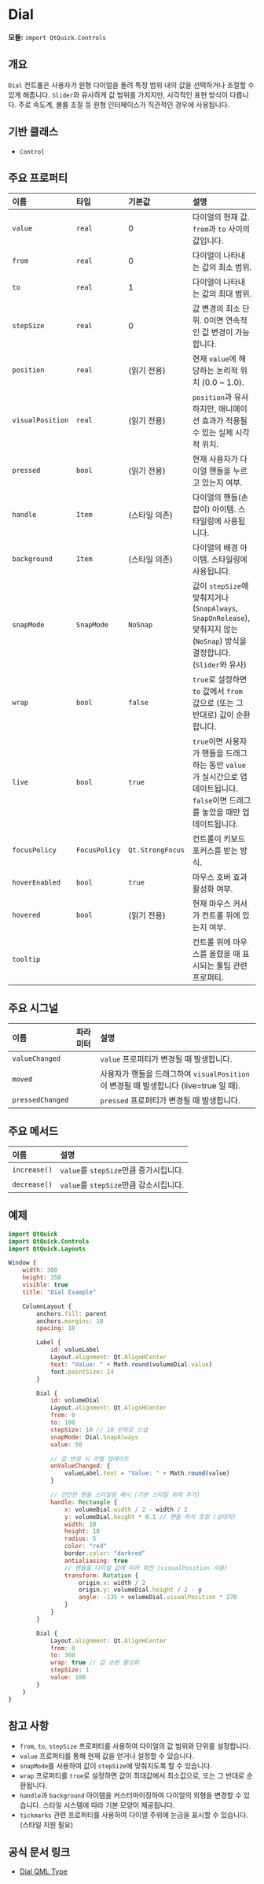 # Dial

**모듈:** `import QtQuick.Controls`

## 개요

`Dial` 컨트롤은 사용자가 원형 다이얼을 돌려 특정 범위 내의 값을 선택하거나 조절할 수 있게 해줍니다. `Slider`와 유사하게 값 범위를 가지지만, 시각적인 표현 방식이 다릅니다. 주로 속도계, 볼륨 조절 등 원형 인터페이스가 직관적인 경우에 사용됩니다.

## 기반 클래스

*   `Control`

## 주요 프로퍼티

| 이름             | 타입         | 기본값          | 설명                                                                                                                          |
| :--------------- | :----------- | :-------------- | :---------------------------------------------------------------------------------------------------------------------------- |
| `value`          | `real`       | 0               | 다이얼의 현재 값. `from`과 `to` 사이의 값입니다.                                                                                |
| `from`           | `real`       | 0               | 다이얼이 나타내는 값의 최소 범위.                                                                                             |
| `to`             | `real`       | 1               | 다이얼이 나타내는 값의 최대 범위.                                                                                             |
| `stepSize`       | `real`       | 0               | 값 변경의 최소 단위. 0이면 연속적인 값 변경이 가능합니다.                                                                       |
| `position`       | `real`       | (읽기 전용)     | 현재 `value`에 해당하는 논리적 위치 (0.0 ~ 1.0).                                                                                |
| `visualPosition` | `real`       | (읽기 전용)     | `position`과 유사하지만, 애니메이션 효과가 적용될 수 있는 실제 시각적 위치.                                                       |
| `pressed`        | `bool`       | (읽기 전용)     | 현재 사용자가 다이얼 핸들을 누르고 있는지 여부.                                                                                 |
| `handle`         | `Item`       | (스타일 의존)   | 다이얼의 핸들(손잡이) 아이템. 스타일링에 사용됩니다.                                                                            |
| `background`     | `Item`       | (스타일 의존)   | 다이얼의 배경 아이템. 스타일링에 사용됩니다.                                                                                  |
| `snapMode`       | `SnapMode`   | `NoSnap`        | 값이 `stepSize`에 맞춰지거나(`SnapAlways`, `SnapOnRelease`), 맞춰지지 않는(`NoSnap`) 방식을 결정합니다. (`Slider`와 유사)            |
| `wrap`           | `bool`       | `false`         | `true`로 설정하면 `to` 값에서 `from` 값으로 (또는 그 반대로) 값이 순환합니다.                                                     |
| `live`           | `bool`       | `true`          | `true`이면 사용자가 핸들을 드래그하는 동안 `value`가 실시간으로 업데이트됩니다. `false`이면 드래그를 놓았을 때만 업데이트됩니다.      |
| `focusPolicy`    | `FocusPolicy`| `Qt.StrongFocus`| 컨트롤이 키보드 포커스를 받는 방식.                                                                                             |
| `hoverEnabled`   | `bool`       | `true`          | 마우스 호버 효과 활성화 여부.                                                                                                 |
| `hovered`        | `bool`       | (읽기 전용)     | 현재 마우스 커서가 컨트롤 위에 있는지 여부.                                                                                     |
| `tooltip`        |              |                 | 컨트롤 위에 마우스를 올렸을 때 표시되는 툴팁 관련 프로퍼티.                                                                       |

## 주요 시그널

| 이름             | 파라미터 | 설명                                                               |
| :--------------- | :------- | :----------------------------------------------------------------- |
| `valueChanged`   |          | `value` 프로퍼티가 변경될 때 발생합니다.                               |
| `moved`          |          | 사용자가 핸들을 드래그하여 `visualPosition`이 변경될 때 발생합니다 (live=true 일 때). |
| `pressedChanged` |          | `pressed` 프로퍼티가 변경될 때 발생합니다.                             |

## 주요 메서드

| 이름       | 설명                              |
| :--------- | :-------------------------------- |
| `increase()` | `value`를 `stepSize`만큼 증가시킵니다. |
| `decrease()` | `value`를 `stepSize`만큼 감소시킵니다. |

## 예제

```qml
import QtQuick
import QtQuick.Controls
import QtQuick.Layouts

Window {
    width: 300
    height: 350
    visible: true
    title: "Dial Example"

    ColumnLayout {
        anchors.fill: parent
        anchors.margins: 10
        spacing: 10

        Label {
            id: valueLabel
            Layout.alignment: Qt.AlignHCenter
            text: "Value: " + Math.round(volumeDial.value)
            font.pointSize: 14
        }

        Dial {
            id: volumeDial
            Layout.alignment: Qt.AlignHCenter
            from: 0
            to: 100
            stepSize: 10 // 10 단위로 스냅
            snapMode: Dial.SnapAlways
            value: 50

            // 값 변경 시 라벨 업데이트
            onValueChanged: {
                valueLabel.text = "Value: " + Math.round(value)
            }

            // 간단한 핸들 스타일링 예시 (기본 스타일 위에 추가)
            handle: Rectangle {
                x: volumeDial.width / 2 - width / 2
                y: volumeDial.height * 0.1 // 핸들 위치 조정 (상대적)
                width: 10
                height: 10
                radius: 5
                color: "red"
                border.color: "darkred"
                antialiasing: true
                // 핸들을 다이얼 값에 따라 회전 (visualPosition 사용)
                transform: Rotation {
                    origin.x: width / 2
                    origin.y: volumeDial.height / 2 - y
                    angle: -135 + volumeDial.visualPosition * 270
                }
            }
        }

        Dial {
            Layout.alignment: Qt.AlignHCenter
            from: 0
            to: 360
            wrap: true // 값 순환 활성화
            stepSize: 1
            value: 180
        }
    }
}
```

## 참고 사항

*   `from`, `to`, `stepSize` 프로퍼티를 사용하여 다이얼의 값 범위와 단위를 설정합니다.
*   `value` 프로퍼티를 통해 현재 값을 얻거나 설정할 수 있습니다.
*   `snapMode`를 사용하여 값이 `stepSize`에 맞춰지도록 할 수 있습니다.
*   `wrap` 프로퍼티를 `true`로 설정하면 값이 최대값에서 최소값으로, 또는 그 반대로 순환됩니다.
*   `handle`과 `background` 아이템을 커스터마이징하여 다이얼의 외형을 변경할 수 있습니다. 스타일 시스템에 따라 기본 모양이 제공됩니다.
*   `tickmarks` 관련 프로퍼티를 사용하여 다이얼 주위에 눈금을 표시할 수 있습니다. (스타일 지원 필요)

## 공식 문서 링크

*   [Dial QML Type ](https://doc.qt.io/qt-6/qml-qtquick-controls-dial.html) 